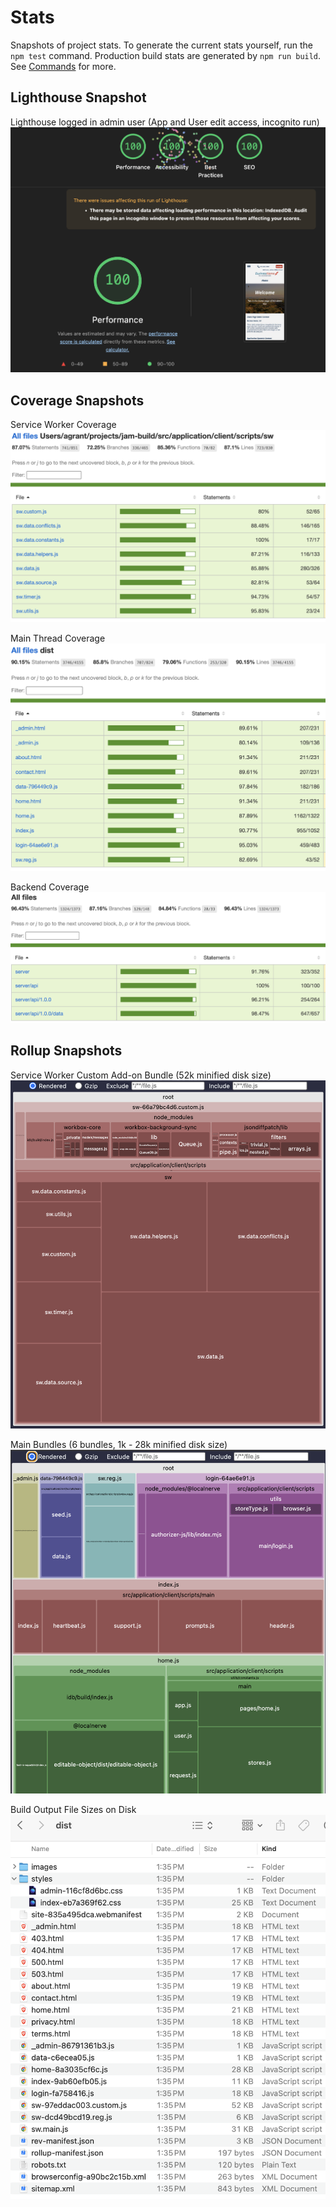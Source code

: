 # Stats
Snapshots of project stats. To generate the current stats yourself, run the `npm test` command. Production build stats are generated by `npm run build`. See [Commands](commands.md) for more.

## Lighthouse Snapshot

Lighthouse logged in admin user (App and User edit access, incognito run)  
![Lighthouse Scores](/docs/images/lighthouse.png "Lighthouse Snapshot")

## Coverage Snapshots

Service Worker Coverage  
![Service Worker Coverage](/docs/images/sw-coverage.png "Service Worker Coverage Snapshot")

Main Thread Coverage  
![Main Thread Coverage](/docs/images/main-coverage.png "Main Thread Coverage Snapshot")

Backend Coverage  
![Backend Coverage](/docs/images/backend-coverage.png "Backend Coverage Snapshot")

## Rollup Snapshots

Service Worker Custom Add-on Bundle (52k minified disk size)  
![Service Worker Bundle](/docs/images/sw.custom.png "Service Worker Bundle Snapshot")

Main Bundles (6 bundles, 1k - 28k minified disk size)  
![Main Bundles (6)](/docs/images/main.png "Main bundles (6) Snapshot")

Build Output File Sizes on Disk  
![Disk Sizes](/docs/images/disk-sizes.png "Output file sizes on disk")
